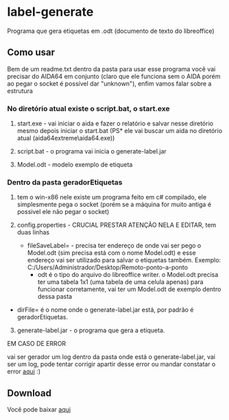 # label-generate
Programa que gera etiquetas em .odt (documento de texto do libreoffice)

## Como usar
Bem de um readme.txt dentro da pasta
para usar esse programa você vai precisar do AIDA64 em conjunto (claro que ele funciona sem o AIDA porém ao pegar o socket é possível dar "unknown"), enfim vamos falar sobre a estrutura

### No diretório atual existe o script.bat, o start.exe

1. start.exe - vai iniciar o aida e fazer o relatório e salvar nesse diretório mesmo depois iniciar o start.bat (PS* ele vai buscar um aida no diretório atual (aida64extreme\aida64.exe))

2. script.bat - o programa vai inicia o generate-label.jar

3. Model.odt - modelo exemplo de etiqueta

### Dentro da pasta geradorEtiquetas

1. tem o win-x86 nele existe um programa feito em c# compilado, ele simplesmente pega o socket (porém se a máquina for muito antiga é possivel ele não pegar o socket)

2. config.properties - CRUCIAL PRESTAR ATENÇÃO NELA E EDITAR, tem duas linhas
   - fileSaveLabel= - precisa ter endereço de onde vai ser pego o Model.odt (sim precisa está com o nome Model.odt) e esse endereço vai ser utilizado para salvar o etiquetas também. Exemplo: C:/Users/Administrador/Desktop/Remoto-ponto-a-ponto
     - odt é o tipo do arquivo do libreoffice writer. o Model.odt precisa ter uma tabela 1x1 (uma tabela de uma celula apenas) para funcionar corretamente, vai ter um Model.odt de exemplo dentro dessa pasta
  - dirFile= é o nome onde o generate-label.jar está, por padrão é geradorEtiquetas.

3. generate-label.jar - o programa que gera a etiqueta.

EM CASO DE ERROR

vai ser gerador um log dentro da pasta onde está o generate-label.jar, vai ser um log, pode tentar corrigir apartir desse error ou mandar constatar o error [aqui](https://github.com/Ponto-a-Ponto-LTDA/label-generate/issues) :)

## Download
Você pode baixar [aqui](https://github.com/Ponto-a-Ponto-LTDA/label-generate/releases/tag/v1.0-rc)
